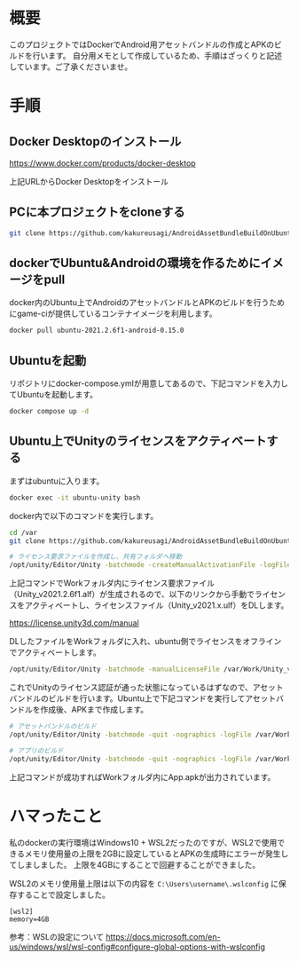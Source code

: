 # 概要

このプロジェクトではDockerでAndroid用アセットバンドルの作成とAPKのビルドを行います。
自分用メモとして作成しているため、手順はざっくりと記述しています。ご了承くださいませ。

# 手順

## Docker Desktopのインストール

https://www.docker.com/products/docker-desktop

上記URLからDocker Desktopをインストール

## PCに本プロジェクトをcloneする

```sh
git clone https://github.com/kakureusagi/AndroidAssetBundleBuildOnUbuntu.git
```

## dockerでUbuntu&Androidの環境を作るためにイメージをpull

docker内のUbuntu上でAndroidのアセットバンドルとAPKのビルドを行うためにgame-ciが提供しているコンテナイメージを利用します。

```sh
docker pull ubuntu-2021.2.6f1-android-0.15.0
```

## Ubuntuを起動

リポジトリにdocker-compose.ymlが用意してあるので、下記コマンドを入力してUbuntuを起動します。

```sh
docker compose up -d
```

## Ubuntu上でUnityのライセンスをアクティベートする

まずはubuntuに入ります。

```sh
docker exec -it ubuntu-unity bash
```

docker内で以下のコマンドを実行します。

```sh
cd /var
git clone https://github.com/kakureusagi/AndroidAssetBundleBuildOnUbuntu.git

# ライセンス要求ファイルを作成し、共有フォルダへ移動
/opt/unity/Editor/Unity -batchmode -createManualActivationFile -logFile /var/Work/unity-log.log ; mv Unity_v2021.2.6f1.alf /var/Work
```

上記コマンドでWorkフォルダ内にライセンス要求ファイル（Unity_v2021.2.6f1.alf）が生成されるので、以下のリンクから手動でライセンスをアクティベートし、ライセンスファイル（Unity_v2021.x.ulf）をDLします。

https://license.unity3d.com/manual

DLしたファイルをWorkフォルダに入れ、ubuntu側でライセンスをオフラインでアクティベートします。

```sh
/opt/unity/Editor/Unity -batchmode -manualLicenseFile /var/Work/Unity_v2021.x.ulf -logFile /var/Work/unity-log.log
```

これでUnityのライセンス認証が通った状態になっているはずなので、アセットバンドルのビルドを行います。Ubuntu上で下記コマンドを実行してアセットバンドルを作成後、APKまで作成します。

```sh
# アセットバンドルのビルド
/opt/unity/Editor/Unity -batchmode -quit -nographics -logFile /var/Work/unity-log.log -buildTarget Android -executeMethod App.Builder.BuildAssetBundle -projectPath /var/AndroidAssetBundleBuildOnUbuntu/Project

# アプリのビルド
/opt/unity/Editor/Unity -batchmode -quit -nographics -logFile /var/Work/unity-log.log -buildTarget Android -executeMethod App.Builder.BuildApp -projectPath /var/AndroidAssetBundleBuildOnUbuntu/Project ; mv /var/AndroidAssetBundleBuildOnUbuntu/Project/App.apk /var/Work/App.apk
```

上記コマンドが成功すればWorkフォルダ内にApp.apkが出力されています。

# ハマったこと

私のdockerの実行環境はWindows10 + WSL2だったのですが、WSL2で使用できるメモリ使用量の上限を2GBに設定しているとAPKの生成時にエラーが発生してしましました。
上限を4GBにすることで回避することができました。

WSL2のメモリ使用量上限は以下の内容を `C:\Users\username\.wslconfig` に保存することで設定しました。
```config
[wsl2]
memory=4GB
```

参考：WSLの設定について
https://docs.microsoft.com/en-us/windows/wsl/wsl-config#configure-global-options-with-wslconfig

